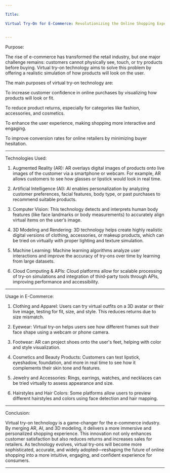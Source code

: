 ```yaml
---

Title:

Virtual Try-On for E-Commerce: Revolutionizing the Online Shopping Experience


---
```


Purpose:

The rise of e-commerce has transformed the retail industry, but one major challenge remains: customers cannot physically see, touch, or try products before buying. Virtual try-on technology aims to solve this problem by offering a realistic simulation of how products will look on the user.

The main purposes of virtual try-on technology are:

To increase customer confidence in online purchases by visualizing how products will look or fit.

To reduce product returns, especially for categories like fashion, accessories, and cosmetics.

To enhance the user experience, making shopping more interactive and engaging.

To improve conversion rates for online retailers by minimizing buyer hesitation.



---

Technologies Used:

1. Augmented Reality (AR):
AR overlays digital images of products onto live images of the customer via a smartphone or webcam. For example, AR allows customers to see how glasses or lipstick would look in real time.


2. Artificial Intelligence (AI):
AI enables personalization by analyzing customer preferences, facial features, body type, or past purchases to recommend suitable products.


3. Computer Vision:
This technology detects and interprets human body features (like face landmarks or body measurements) to accurately align virtual items on the user’s image.


4. 3D Modeling and Rendering:
3D technology helps create highly realistic digital versions of clothing, accessories, or makeup products, which can be tried on virtually with proper lighting and texture simulation.


5. Machine Learning:
Machine learning algorithms analyze user interactions and improve the accuracy of try-ons over time by learning from large datasets.


6. Cloud Computing & APIs:
Cloud platforms allow for scalable processing of try-on simulations and integration of third-party tools through APIs, improving performance and accessibility.




---

Usage in E-Commerce:

1. Clothing and Apparel:
Users can try virtual outfits on a 3D avatar or their live image, testing for fit, size, and style. This reduces returns due to size mismatch.


2. Eyewear:
Virtual try-on helps users see how different frames suit their face shape using a webcam or phone camera.


3. Footwear:
AR can project shoes onto the user's feet, helping with color and style visualization.


4. Cosmetics and Beauty Products:
Customers can test lipstick, eyeshadow, foundation, and more in real time to see how it complements their skin tone and features.


5. Jewelry and Accessories:
Rings, earrings, watches, and necklaces can be tried virtually to assess appearance and size.


6. Hairstyles and Hair Colors:
Some platforms allow users to preview different hairstyles and colors using face detection and hair mapping.




---

Conclusion:

Virtual try-on technology is a game-changer for the e-commerce industry. By merging AR, AI, and 3D modeling, it delivers a more immersive and personalized shopping experience. This innovation not only enhances customer satisfaction but also reduces returns and increases sales for retailers. As technology evolves, virtual try-ons will become more sophisticated, accurate, and widely adopted—reshaping the future of online shopping into a more intuitive, engaging, and confident experience for consumers.

---

